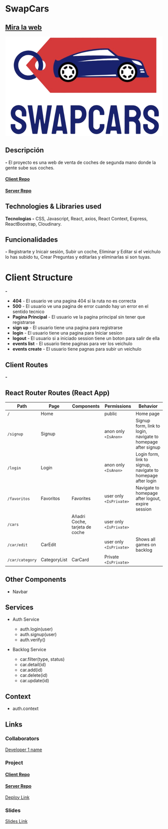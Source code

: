 # SwapCars

## [Mira la web](https://swapcars.netlify.app/)

![App Logo](./src/assets/logo.png)

## Descripción

**-** El proyecto es una web de venta de coches de segunda mano donde la gente sube sus coches.
#### [Client Repo](https://github.com/AdriPriego/swapcars-client)
#### [Server Repo](https://github.com/AdriPriego/swapcars-server)

## Technologies & Libraries used

**Tecnologias -**  CSS, Javascript, React, axios, React Context, Express, ReactBoostrap, Cloudinary.

## Funcionalidades

**-** Registrarte y Inicair sesión, Subir un coche, Eliminar y Editar si el veichulo lo has subido tu, Crear Preguntas y editarlas y eliminarlas si son tuyas.

# Client Structure

**-**

- **404** - El usuario ve una pagina 404 si la ruta no es correcta
- **500** - El usuario ve una pagina de error cuando hay un error en el sentido tecnico
- **Pagina Principal** - El usuario ve la pagina principal sin tener que registrarse
- **sign up** - El usuario tiene una pagina para registrarse
- **login** - El usuario tiene una pagina para Iniciar sesion
- **logout** - El usuario si a iniciado session tiene un boton para salir de ella
- **events list** - El usuario tiene paginas para ver los veichulo
- **events create** - El usuario tiene pagnas para subir un veichulo

## Client Routes

**-** 

## React Router Routes (React App)
| Path                      | Page            | Components        | Permissions              | Behavior                                                      |
| ------------------------- | ----------------| ----------------  | ------------------------ | ------------------------------------------------------------  |
| `/`                       | Home            |                   | public                   | Home page                                                     |
| `/signup`                 | Signup          |                   | anon only `<IsAnon>`     | Signup form, link to login, navigate to homepage after signup |
| `/login`                  | Login           |                   | anon only `<IsAnon>`     | Login form, link to signup, navigate to homepage after login  |
| `/favoritos`                | Favoritos         | Favorites       | user only `<IsPrivate>`  | Navigate to homepage after logout, expire session             |
| `/cars`             |         | Añadri Coche, tarjeta de coche | user only `<IsPrivate>`  |                                     |
| `/car/edit`             | CarEdit       |                   | user only `<IsPrivate>`  | Shows all games on backlog                                    |
| `/car/category`       | CategoryList   | CarCard          | Private `<IsPrivate>`  |                                     |

## Other Components
- Navbar

## Services

- Auth Service
  - auth.login(user)
  - auth.signup(user)
  - auth.verify()

- Backlog Service
  - car.filter(type, status)
  - car.detail(id)
  - car.add(id)
  - car.delete(id)
  - car.update(id)
  
## Context

- auth.context
  
## Links

### Collaborators

[Developer 1 name](https://github.com/AdriPriego)


### Project

#### [Client Repo](https://github.com/AdriPriego/swapcars-client)
#### [Server Repo](https://github.com/AdriPriego/swapcars-server)

[Deploy Link](https://swapcars.netlify.app/)

### Slides

[Slides Link](https://www.canva.com/design/DAGAOpug_Ho/j6rLYouJnl_3SG1CxER0uA/view?utm_content=DAGAOpug_Ho&utm_campaign=designshare&utm_medium=link&utm_source=editor)